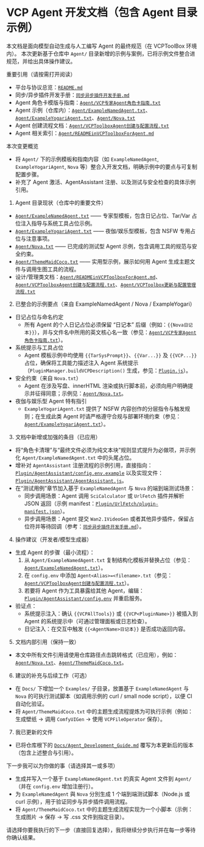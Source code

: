 # VCP Agent 开发文档（包含 Agent 目录示例）

本文档是面向模型自动生成与人工编写 Agent 的最终规范（在 VCPToolBox 环境内）。
本次更新基于仓库中 `Agent/` 目录新增的示例与案例，已将示例文件整合进规范，并给出具体操作建议。

重要引用（请按需打开阅读）
- 平台与协议总览：[`README.md`](README.md:12)
- 同步/异步插件开发手册：[`同步异步插件开发手册.md`](同步异步插件开发手册.md:1)
- Agent 角色卡模版与指南：[`Agent/VCP专家Agent角色卡指南.txt`](Agent/VCP专家Agent角色卡指南.txt:1)
- Agent 示例（仓库内）：[`Agent/ExampleNamedAgent.txt`](Agent/ExampleNamedAgent.txt:1)、[`Agent/ExampleYogariAgent.txt`](Agent/ExampleYogariAgent.txt:1)、[`Agent/Nova.txt`](Agent/Nova.txt:1)
- Agent 创建流程文档：[`Agent/VCPToolboxAgent创建与配置流程.txt`](Agent/VCPToolboxAgent创建与配置流程.txt:1)
- Agent 相关索引：[`Agent/READMEinVCPToolboxForAgent.md`](Agent/READMEinVCPToolboxForAgent.md:1)

本次变更概览
- 将 `Agent/` 下的示例模板和指南内容（如 `ExampleNamedAgent`, `ExampleYogariAgent`, `Nova` 等）整合入开发文档，明确示例中的要点与可复制配置步骤。
- 补充了 Agent 激活、AgentAssistant 注册、以及测试与安全检查的具体示例引用。

1. Agent 目录现状（仓库中的重要文件）
- [`Agent/ExampleNamedAgent.txt`](Agent/ExampleNamedAgent.txt:1) —— 专家型模板，包含日记占位、Tar/Var 占位注入指导与系统工具占位示例。
- [`Agent/ExampleYogariAgent.txt`](Agent/ExampleYogariAgent.txt:1) —— 夜伽/娱乐型模板，包含 NSFW 专用占位与注意事项。
- [`Agent/Nova.txt`](Agent/Nova.txt:1) —— 已完成的测试型 Agent 示例，包含调用工具的规范与安全约束。
- [`Agent/ThemeMaidCoco.txt`](Agent/ThemeMaidCoco.txt:1) —— 实用型示例，展示如何用 Agent 生成主题文件与调用生图工具的流程。
- 设计/管理类文档：[`Agent/READMEinVCPToolboxForAgent.md`](Agent/READMEinVCPToolboxForAgent.md:1)、[`Agent/VCPToolboxAgent创建与配置流程.txt`](Agent/VCPToolboxAgent创建与配置流程.txt:1)、[`Agent/VCPToolbox更新与配置管理流程.txt`](Agent/VCPToolbox更新与配置管理流程.txt:1)

2. 已整合的示例要点（来自 ExampleNamedAgent / Nova / ExampleYogari）
- 日记占位与命名约定
  - 所有 Agent 的个人日记占位必须保留 “日记本” 后缀（例如：`{{Nova日记本}}`），并与文件名中所用的英文核心名一致（参见：[`Agent/VCP专家Agent角色卡指南.txt`](Agent/VCP专家Agent角色卡指南.txt:1)）。
- 系统提示与工具占位
  - Agent 模板示例中均使用 `{{TarSysPrompt}}`、`{{Var...}}` 及 `{{VCP...}}` 占位，确保将工具能力描述注入 Agent 系统提示（`PluginManager.buildVCPDescription()` 生成，参见：[`Plugin.js`](Plugin.js:438)）。
- 安全约束（来自 `Nova.txt`）
  - Agent 在涉及写盘、innerHTML 渲染或执行脚本前，必须向用户明确提示并征得同意；示例见：[`Agent/Nova.txt`](Agent/Nova.txt:1)。
- 夜伽与娱乐型 Agent 特有指引
  - `ExampleYogariAgent.txt` 提供了 NSFW 内容创作的分层指令与触发规则；在生成此类 Agent 时请严格遵守合规与部署环境约束（参见：[`Agent/ExampleYogariAgent.txt`](Agent/ExampleYogariAgent.txt:1)）。

3. 文档中新增或加强的条目（已应用）
- 将“角色卡清理”与“最终文件必须为纯文本块”规则显式提升为必做项，并示例化 `Agent/ExampleNamedAgent.txt` 中的头尾占位。
- 增补对 `AgentAssistant` 注册流程的示例引用，直接指向：[`Plugin/AgentAssistant/config.env.example`](Plugin/AgentAssistant/config.env.example:45) 以及实现文件：[`Plugin/AgentAssistant/AgentAssistant.js`](Plugin/AgentAssistant/AgentAssistant.js:1)。
- 在“测试用例”章节加入基于 `ExampleNamedAgent` 与 `Nova` 的端到端测试场景：
  - 同步调用场景：Agent 调用 `SciCalculator` 或 `UrlFetch` 插件并解析 JSON 返回（示例 manifest：[`Plugin/UrlFetch/plugin-manifest.json`](Plugin/UrlFetch/plugin-manifest.json:1)）。
  - 异步调用场景：Agent 提交 `Wan2.1VideoGen` 或者其他异步插件，保留占位符并等待回调（参考：[`同步异步插件开发手册.md`](同步异步插件开发手册.md:414)）。

4. 操作建议（开发者/模型生成器）
- 生成 Agent 的步骤（最小流程）：
  1. 从 `Agent/ExampleNamedAgent.txt` 复制结构化模板并替换占位（参见：[`Agent/ExampleNamedAgent.txt`](Agent/ExampleNamedAgent.txt:1)）。
  2. 在 `config.env` 中添加 `Agent<Alias>=<filename>.txt`（参见：[`Agent/VCPToolboxAgent创建与配置流程.txt`](Agent/VCPToolboxAgent创建与配置流程.txt:31)）。
  3. 若要将 Agent 作为工具暴露给其他 Agent，编辑：[`Plugin/AgentAssistant/config.env`](Plugin/AgentAssistant/config.env.example:45) 并重启服务。
- 验证点：
  - 系统提示注入：确认 `{{VCPAllTools}}` 或 `{{VCP<PluginName>}}` 被插入到 Agent 的系统提示中（可通过管理面板或日志检查）。
  - 日记注入：在交互中触发 `{{<AgentName>日记本}}` 是否成功返回内容。

5. 文档内部引用（保持一致）
- 本文中所有文件引用请使用仓库路径点击跳转格式（已应用），例如：[`Agent/Nova.txt`](Agent/Nova.txt:1)、[`Agent/ThemeMaidCoco.txt`](Agent/ThemeMaidCoco.txt:1)。

6. 建议的补充与后续工作（可选）
- 在 `Docs/` 下增加一个 `Examples/` 子目录，放置基于 `ExampleNamedAgent` 与 `Nova` 的可执行测试脚本（如调用示例的 curl / small node script），以便 CI 自动化验证。
- 将 `Agent/ThemeMaidCoco.txt` 中的主题生成流程提炼为可执行示例（例如：生成壁纸 → 调用 `ComfyUIGen` → 使用 `VCPFileOperator` 保存）。

7. 我已更新的文件
- 已将仓库根下的 [`Docs/Agent_Development_Guide.md`](Docs/Agent_Development_Guide.md:1) 覆写为本更新后的版本（包含上述整合与引用）。

下一步我可以为你做的事（请选择其一或多项）
- 生成并写入一个基于 `ExampleNamedAgent.txt` 的真实 Agent 文件到 `Agent/`（并在 `config.env` 增加注册行）。  
- 为 `ExampleNamedAgent` 與 `Nova` 分別生成 1 个端到端测试脚本（Node.js 或 curl 示例），用于验证同步与异步插件调用流程。  
- 将 `Agent/ThemeMaidCoco.txt` 中的主题生成流程实现为一个小脚本（示例：生成图片 -> 保存 -> 写 .css 文件到指定目录）。

请选择你要我执行的下一步（直接回复选择），我将继续分步执行并在每一步等待你确认结果。